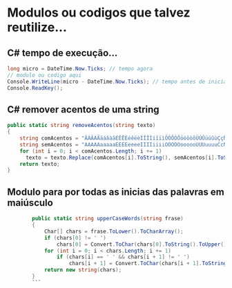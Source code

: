 # Modulos ou codigos que talvez reutilize...
## C# tempo de execução...

```cs
long micro = DateTime.Now.Ticks; // tempo agora
// modulo ou codigo aqui
Console.WriteLine(micro - DateTime.Now.Ticks); // tempo antes de iniciar menos o de agora
Console.ReadKey();
```

## C# remover acentos de uma string
```cs
public static string removeAcentos(string texto)
{
    string comAcentos = "ÄÁÂÀÃäáâàãÉÊËÈéêëèÍÎÏÌíîïìÖÓÔÒÕöóôòõÜÚÛüúûùÇçÑñ";
    string semAcentos = "AAAAAaaaaaEEEEeeeeIIIIiiiiOOOOOoooooUUUuuuuCcNn";
    for (int i = 0; i < comAcentos.Length; i += 1)
      texto = texto.Replace(comAcentos[i].ToString(), semAcentos[i].ToString());
    return texto;
}
```

## Modulo para por todas as inicias das palavras em maiúsculo
```cs
        public static string upperCaseWords(string frase)
        {
            Char[] chars = frase.ToLower().ToCharArray();
            if (chars[0] != ' ')
                chars[0] = Convert.ToChar(chars[0].ToString().ToUpper());
            for (int i = 0; i < chars.Length; i += 1)
                if (chars[i] == ' ' && chars[i + 1] != ' ')
                    chars[i + 1] = Convert.ToChar(chars[i + 1].ToString().ToUpper());
            return new string(chars);
        }
        ```
